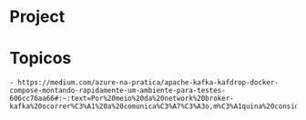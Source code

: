 # Project

# Topicos
    - https://medium.com/azure-na-pratica/apache-kafka-kafdrop-docker-compose-montando-rapidamente-um-ambiente-para-testes-606cc76aa66#:~:text=Por%20meio%20da%20network%20broker-kafka%20ocorrer%C3%A1%20a%20comunica%C3%A7%C3%A3o,m%C3%A1quina%20considerada%20%28n%C3%A3o%20foi%20o%20caso%20neste%20exemplo%29%3A